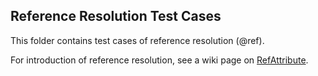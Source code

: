 Reference Resolution Test Cases
-------------------------------
This folder contains test cases of reference
resolution (@ref).

For introduction of reference resolution,
see a wiki page on [RefAttribute](https://github.com/tatemura/congenio/wiki/RefAttribute).